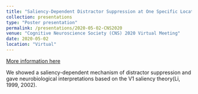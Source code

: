 ```yaml
---
title: "Saliency-Dependent Distractor Suppression at One Specific Location and the Underlying Neural Mechanisms"
collection: presentations
type: "Poster presentation"
permalink: /presentations/2020-05-02-CNS2020
venue: "Cognitive Neuroscience Society (CNS) 2020 Virtual Meeting"
date: 2020-05-02
location: "Virtual"
---
```

[More information here](https://www.researchgate.net/publication/341109448_Saliency-Dependent_Distractor_Suppression_at_One_Specific_Location_and_the_Underlying_Neural_Mechanisms)

We showed a saliency-dependent mechanism of distractor suppression and gave neurobiological interpretations based on the V1 saliency theory(Li, 1999, 2002).
